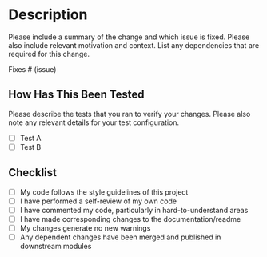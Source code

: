 # Description

Please include a summary of the change and which issue is fixed. Please also include relevant motivation and context. List any dependencies that are required for this change.

Fixes # (issue)

## How Has This Been Tested

Please describe the tests that you ran to verify your changes. Please also note any relevant details for your test configuration.

-   [ ] Test A
-   [ ] Test B

## Checklist

-   [ ] My code follows the style guidelines of this project
-   [ ] I have performed a self-review of my own code
-   [ ] I have commented my code, particularly in hard-to-understand areas
-   [ ] I have made corresponding changes to the documentation/readme
-   [ ] My changes generate no new warnings
-   [ ] Any dependent changes have been merged and published in downstream modules
